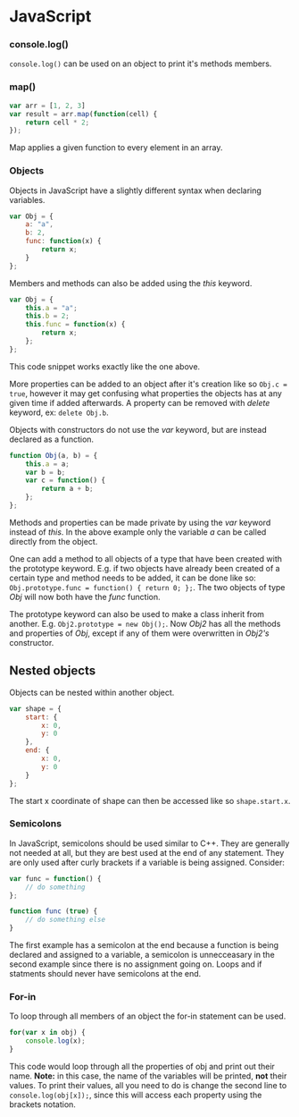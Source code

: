JavaScript
==========

### console.log()
`console.log()` can be used on an object to print it's methods members.

### map()
```javascript
var arr = [1, 2, 3]
var result = arr.map(function(cell) {
    return cell * 2;
});
```
Map applies a given function to every element in an array.

### Objects
Objects in JavaScript have a slightly different syntax when declaring variables.

```javascript
var Obj = {
    a: "a",
    b: 2,
    func: function(x) {
        return x;
    }
};
```
Members and methods can also be added using the *this* keyword.

```javascript
var Obj = {
    this.a = "a";
    this.b = 2;
    this.func = function(x) {
        return x;
    };
};
```

This code snippet works exactly like the one above.

More properties can be added to an object after it's creation like so `Obj.c = true`, however it may get confusing what properties the objects has at any given time if added afterwards. A property can be removed with *delete* keyword, ex: `delete Obj.b`.

Objects with constructors do not use the *var* keyword, but are instead declared as a function.

```javascript
function Obj(a, b) = {
    this.a = a;
    var b = b;
    var c = function() {
        return a + b;
    };
};
```

Methods and properties can be made private by using the *var* keyword instead of *this*. In the above example only the variable *a* can be called directly from the object.

One can add a method to all objects of a type that have been created with the prototype keyword. E.g. if two objects have already been created of a certain type and method needs to be added, it can be done like so: `Obj.prototype.func = function() { return 0; };`. The two objects of type *Obj* will now both have the *func* function.

The prototype keyword can also be used to make a class inherit from another. E.g. `Obj2.prototype = new Obj();`. Now *Obj2* has all the methods and properties of *Obj*, except if any of them were overwritten in *Obj2's* constructor.

## Nested objects
Objects can be nested within another object.

```javascript
var shape = {
    start: {
        x: 0,
        y: 0
    },
    end: {
        x: 0,
        y: 0
    }
};
```

The start x coordinate of shape can then be accessed like so `shape.start.x`.

### Semicolons
In JavaScript, semicolons should be used similar to C++. They are generally not needed at all, but they are best used at the end of any statement. They are only used after curly brackets if a variable is being assigned. Consider:
```javascript
var func = function() {
    // do something
};

function func (true) {
    // do something else
}
```

The first example has a semicolon at the end because a function is being declared and assigned to a variable, a semicolon is unnecceasary in the second example since there is no assignment going on. Loops and if statments should never have semicolons at the end.

### For-in
To loop through all members of an object the for-in statement can be used.
```javascript
for(var x in obj) {
    console.log(x);
}
```

This code would loop through all the properties of obj and print out their name. **Note:** in this case, the name of the variables will be printed, **not** their values. To print their values, all you need to do is change the second line to `console.log(obj[x]);`, since this will access each property using the brackets notation.
